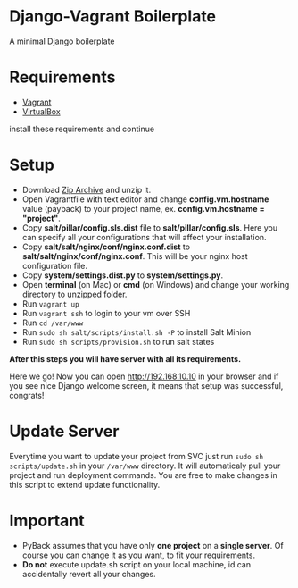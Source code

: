Django-Vagrant Boilerplate
===

A minimal Django boilerplate

Requirements
===
* <a href="https://www.vagrantup.com/downloads.html" target="_blank">Vagrant</a>
* <a href="https://www.virtualbox.org/wiki/Downloads" target="_blank">VirtualBox</a>

install these requirements and continue

Setup
===

* Download <a href="https://github.com/araratpoghosyan/PyBack/archive/master.zip" target="_blank">Zip Archive</a> and unzip it.
* Open Vagrantfile with text editor and change **config.vm.hostname** value (payback) to your project name, ex. **config.vm.hostname = "project"**.
* Copy **salt/pillar/config.sls.dist** file to **salt/pillar/config.sls**. Here you can specify all your configurations that will affect your installation.
* Copy **salt/salt/nginx/conf/nginx.conf.dist** to **salt/salt/nginx/conf/nginx.conf**. This will be your nginx host configuration file.
* Copy **system/settings.dist.py** to **system/settings.py**.
* Open **terminal** (on Mac) or **cmd** (on Windows) and change your working directory to unzipped folder.
* Run ```vagrant up```
* Run ```vagrant ssh``` to login to your vm over SSH
* Run ```cd /var/www```
* Run ```sudo sh salt/scripts/install.sh -P``` to install Salt Minion
* Run ```sudo sh scripts/provision.sh``` to run salt states

**After this steps you will have server with all its requirements.**

Here we go! Now you can open <a href="http://192.168.10.10" target="_blank">http://192.168.10.10</a> in your browser and if you see nice Django welcome screen, it means that setup was successful, congrats!

Update Server
===

Everytime you want to update your project from SVC just run ```sudo sh scripts/update.sh``` in your ```/var/www``` directory. It will automaticaly pull your project and run deployment commands. You are free to make changes in this script to extend update functionality.

Important
===
* PyBack assumes that you have only **one project** on a **single server**. Of course you can change it as you want, to fit your requirements.
* **Do not** execute update.sh script on your local machine, id can accidentally revert all your changes. 